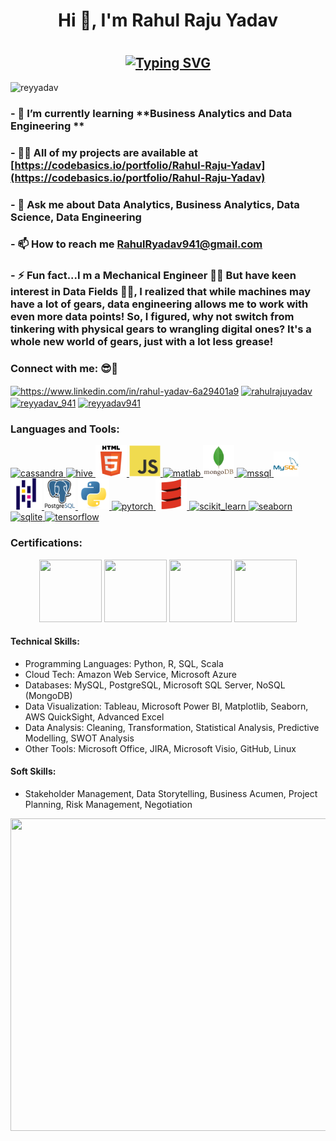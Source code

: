 # <h1 align="center">Hi 👋, I'm Rahul Raju Yadav</h1>
# <h2 align="center"> [![Typing SVG](https://readme-typing-svg.demolab.com?font=Cambria&weight=500&size=22&duration=5102&pause=1000&random=false&width=435&lines=Microsoft+Certified+%F0%9F%91%A8%E2%80%8D%F0%9F%92%BB%3A+Power+Bi+Data+Analyst)](https://git.io/typing-svg) </h2>

<p align="left"> <img src="https://komarev.com/ghpvc/?username=reyyadav&label=Profile%20views&color=0e75b6&style=flat" alt="reyyadav" /> </p>

### - 🌱 I’m currently learning **Business Analytics and Data Engineering **

### - 👨‍💻 All of my projects are available at [https://codebasics.io/portfolio/Rahul-Raju-Yadav](https://codebasics.io/portfolio/Rahul-Raju-Yadav)

### - 💬 Ask me about **Data Analytics, Business Analytics, Data Science, Data Engineering**

### - 📫 How to reach me **RahulRyadav941@gmail.com**

### - ⚡ Fun fact...I m a Mechanical Engineer 💁‍♂️ But have keen interest in Data Fields 👨‍💻, I realized that while machines may have a lot of gears, data engineering allows me to work with even more data points! So, I figured, why not switch from tinkering with physical gears to wrangling digital ones? It's a whole new world of gears, just with a lot less grease!

<h3 align="left">Connect with me: 😎👋 </h3>
<p align="left">
<a href="https://linkedin.com/in/https://www.linkedin.com/in/rahul-yadav-6a29401a9" target="blank"><img align="center" src="https://raw.githubusercontent.com/rahuldkjain/github-profile-readme-generator/master/src/images/icons/Social/linked-in-alt.svg" alt="https://www.linkedin.com/in/rahul-yadav-6a29401a9" height="30" width="40" /></a>
<a href="https://kaggle.com/rahulrajuyadav" target="blank"><img align="center" src="https://raw.githubusercontent.com/rahuldkjain/github-profile-readme-generator/master/src/images/icons/Social/kaggle.svg" alt="rahulrajuyadav" height="30" width="40" /></a>
<a href="https://instagram.com/reyyadav_941" target="blank"><img align="center" src="https://raw.githubusercontent.com/rahuldkjain/github-profile-readme-generator/master/src/images/icons/Social/instagram.svg" alt="reyyadav_941" height="30" width="40" /></a>
<a href="https://www.hackerrank.com/reyyadav941" target="blank"><img align="center" src="https://raw.githubusercontent.com/rahuldkjain/github-profile-readme-generator/master/src/images/icons/Social/hackerrank.svg" alt="reyyadav941" height="30" width="40" /></a>
</p>

<h3 align="left">Languages and Tools:</h3>
<p align="left"> <a href="https://cassandra.apache.org/" target="_blank" rel="noreferrer"> <img src="https://www.vectorlogo.zone/logos/apache_cassandra/apache_cassandra-icon.svg" alt="cassandra" width="50" height="50"/> </a> <a href="https://hive.apache.org/" target="_blank" rel="noreferrer"> <img src="https://www.vectorlogo.zone/logos/apache_hive/apache_hive-icon.svg" alt="hive" width="50" height="50"/> </a> <a href="https://www.w3.org/html/" target="_blank" rel="noreferrer"> <img src="https://raw.githubusercontent.com/devicons/devicon/master/icons/html5/html5-original-wordmark.svg" alt="html5" width="50" height="50"/> </a> <a href="https://developer.mozilla.org/en-US/docs/Web/JavaScript" target="_blank" rel="noreferrer"> <img src="https://raw.githubusercontent.com/devicons/devicon/master/icons/javascript/javascript-original.svg" alt="javascript" width="50" height="50"/> </a> <a href="https://www.mathworks.com/" target="_blank" rel="noreferrer"> <img src="https://upload.wikimedia.org/wikipedia/commons/2/21/Matlab_Logo.png" alt="matlab" width="50" height="50"/> </a> <a href="https://www.mongodb.com/" target="_blank" rel="noreferrer"> <img src="https://raw.githubusercontent.com/devicons/devicon/master/icons/mongodb/mongodb-original-wordmark.svg" alt="mongodb" width="50" height="50"/> </a> <a href="https://www.microsoft.com/en-us/sql-server" target="_blank" rel="noreferrer"> <img src="https://www.svgrepo.com/show/303229/microsoft-sql-server-logo.svg" alt="mssql" width="50" height="50"/> </a> <a href="https://www.mysql.com/" target="_blank" rel="noreferrer"> <img src="https://raw.githubusercontent.com/devicons/devicon/master/icons/mysql/mysql-original-wordmark.svg" alt="mysql" width="40" height="40"/> </a> <a href="https://pandas.pydata.org/" target="_blank" rel="noreferrer"> <img src="https://raw.githubusercontent.com/devicons/devicon/2ae2a900d2f041da66e950e4d48052658d850630/icons/pandas/pandas-original.svg" alt="pandas" width="50" height="50"/> </a> <a href="https://www.postgresql.org" target="_blank" rel="noreferrer"> <img src="https://raw.githubusercontent.com/devicons/devicon/master/icons/postgresql/postgresql-original-wordmark.svg" alt="postgresql" width="50" height="50"/> </a> <a href="https://www.python.org" target="_blank" rel="noreferrer"> <img src="https://raw.githubusercontent.com/devicons/devicon/master/icons/python/python-original.svg" alt="python" width="50" height="50"/> </a> <a href="https://pytorch.org/" target="_blank" rel="noreferrer"> <img src="https://www.vectorlogo.zone/logos/pytorch/pytorch-icon.svg" alt="pytorch" width="50" height="50"/> </a> <a href="https://www.scala-lang.org" target="_blank" rel="noreferrer"> <img src="https://raw.githubusercontent.com/devicons/devicon/master/icons/scala/scala-original.svg" alt="scala" width="50" height="50"/> </a> <a href="https://scikit-learn.org/" target="_blank" rel="noreferrer"> <img src="https://upload.wikimedia.org/wikipedia/commons/0/05/Scikit_learn_logo_small.svg" alt="scikit_learn" width="50" height="50"/> </a> <a href="https://seaborn.pydata.org/" target="_blank" rel="noreferrer"> <img src="https://seaborn.pydata.org/_images/logo-mark-lightbg.svg" alt="seaborn" width="50" height="50"/> </a> <a href="https://www.sqlite.org/" target="_blank" rel="noreferrer"> <img src="https://www.vectorlogo.zone/logos/sqlite/sqlite-icon.svg" alt="sqlite" width="50" height="50"/> </a> <a href="https://www.tensorflow.org" target="_blank" rel="noreferrer"> <img src="https://www.vectorlogo.zone/logos/tensorflow/tensorflow-icon.svg" alt="tensorflow" width="50" height="50"/> </a> </p> 


### Certifications:

<p align="center"> <img src="https://github.com/Reyyadav/Reyyadav/assets/153619494/50714c7a-3215-422e-956e-ef5fa166dfe6" height="100" width="100">  <img src="https://github.com/Reyyadav/Reyyadav/assets/153619494/0553da08-806d-4f88-8250-07da4fb66e31" height="100" width="100"> <img src="https://github.com/Reyyadav/Reyyadav/assets/153619494/dedf25bc-c184-4bde-b4d8-28d359efdb0b" height="100" width="100">  <img src="https://github.com/Reyyadav/Reyyadav/assets/153619494/c46f1f64-59c8-4702-99fc-308081d8fc47" height="100" width="100"> </p>

#### Technical Skills:

- Programming Languages: Python, R, SQL, Scala
- Cloud Tech: Amazon Web Service, Microsoft Azure
- Databases: MySQL, PostgreSQL, Microsoft SQL Server, NoSQL (MongoDB)
- Data Visualization: Tableau, Microsoft Power BI, Matplotlib, Seaborn, AWS QuickSight, Advanced Excel
- Data Analysis: Cleaning, Transformation, Statistical Analysis, Predictive Modelling, SWOT Analysis
- Other Tools: Microsoft Office, JIRA, Microsoft Visio, GitHub, Linux

#### Soft Skills:
- Stakeholder Management, Data Storytelling, Business Acumen, Project Planning, Risk Management, Negotiation





<p align="center">
<img src="https://github.com/abhisheknaiidu/abhisheknaiidu/blob/master/code.gif?raw=true.gif" width="900" height="500" /> </p>

